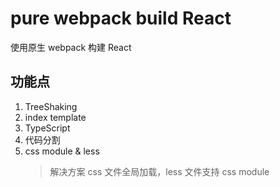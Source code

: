 # pure webpack build React

使用原生 webpack 构建 React 

## 功能点

1. TreeShaking
2. index template 
3. TypeScript
4. 代码分割
5. css module & less 
    > 解决方案 css 文件全局加载，less 文件支持 css module